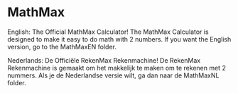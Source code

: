 # MathMax
English:
The Official MathMax Calculator!
The MathMax Calculator is designed to make it easy to do math with 2 numbers.
If you want the English version, go to the MathMaxEN folder.

Nederlands:
De Officiële RekenMax Rekenmachine!
De RekenMax Rekenmachine is gemaakt om het makkelijk te maken om te rekenen met 2 nummers.
Als je de Nederlandse versie wilt, ga dan naar de MathMaxNL folder.
